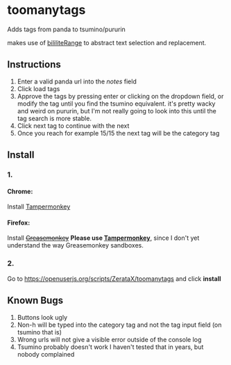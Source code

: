 # toomanytags
Adds tags from panda to tsumino/pururin

makes use of [bililiteRange](https://github.com/dwachss/bililiteRange) to abstract text selection and replacement.

## Instructions
  1. Enter a valid panda url into the *notes* field
  2. Click load tags
  3. Approve the tags by pressing enter or clicking on the dropdown field, or modify the tag until you find the tsumino equivalent.
it's pretty wacky and weird on pururin, but I'm not really going to look into this until the tag search is more stable.
  4. Click next tag to continue with the next
  5. Once you reach for example 15/15 the next tag will be the category tag

## Install
  ### 1.
#### Chrome: 
Install [Tampermonkey](https://chrome.google.com/webstore/detail/tampermonkey/dhdgffkkebhmkfjojejmpbldmpobfkfo)

#### Firefox:
Install ~~[Greasemonkey](https://addons.mozilla.org/de/firefox/addon/greasemonkey/)~~ __Please use [Tampermonkey](https://addons.mozilla.org/en-US/firefox/addon/tampermonkey/)__, since I don't yet understand the way Greasemonkey sandboxes.
  ### 2. 
  Go to https://openuserjs.org/scripts/ZerataX/toomanytags and click __install__
## Known Bugs
  1. Buttons look ugly
  2. Non-h will be typed into the category tag and not the tag input field (on tsumino that is)
  3. Wrong urls will not give a visible error outside of the console log
  4. Tsumino probably doesn't work I haven't tested that in years, but nobody complained

